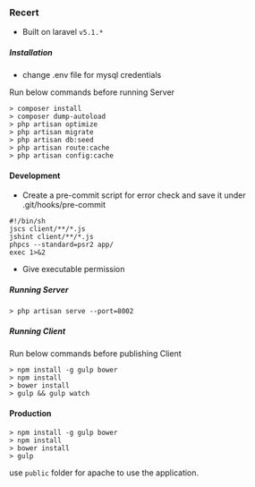 ### Recert

- Built on laravel ```v5.1.*```

##### Installation
- change .env file for mysql credentials

Run below commands before running Server

```shell
> composer install
> composer dump-autoload
> php artisan optimize
> php artisan migrate
> php artisan db:seed
> php artisan route:cache
> php artisan config:cache
```

#### Development

- Create a pre-commit script for error check and save it under .git/hooks/pre-commit

```shell
#!/bin/sh
jscs client/**/*.js
jshint client/**/*.js
phpcs --standard=psr2 app/
exec 1>&2
```
- Give executable permission


##### Running Server

```shell
> php artisan serve --port=8002
```

##### Running Client

Run below commands before publishing Client

```shell
> npm install -g gulp bower
> npm install
> bower install
> gulp && gulp watch
```

#### Production

```shell
> npm install -g gulp bower
> npm install
> bower install
> gulp
```

use `public` folder for apache to use the application.

